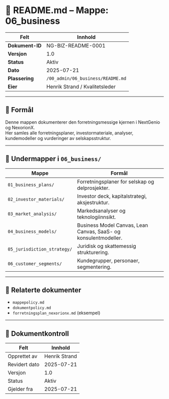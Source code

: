 # 📘 README.md – Mappe: 06_business

| Felt             | Innhold                                                |
|------------------|---------------------------------------------------------|
| **Dokument-ID**  | NG-BIZ-README-0001                                      |
| **Versjon**      | 1.0                                                     |
| **Status**       | Aktiv                                                   |
| **Dato**         | 2025-07-21                                              |
| **Plassering**   | `/00_admin/06_business/README.md`                       |
| **Eier**         | Henrik Strand / Kvalitetsleder                          |

---

## 🎯 Formål

Denne mappen dokumenterer den forretningsmessige kjernen i NextGenio og NexorionX.  
Her samles alle forretningsplaner, investormateriale, analyser, kundemodeller og vurderinger av selskapsstruktur.

---

## 📁 Undermapper i `06_business/`

| Mappe                     | Formål |
|---------------------------|--------|
| `01_business_plans/`      | Forretningsplaner for selskap og delprosjekter. |
| `02_investor_materials/`  | Investor deck, kapitalstrategi, aksjestruktur. |
| `03_market_analysis/`     | Markedsanalyser og teknologiinnsikt. |
| `04_business_models/`     | Business Model Canvas, Lean Canvas, SaaS- og konsulentmodeller. |
| `05_jurisdiction_strategy/` | Juridisk og skattemessig strukturering. |
| `06_customer_segments/`   | Kundegrupper, personaer, segmentering. |

---

## 🔗 Relaterte dokumenter

- `mappepolicy.md`
- `dokumentpolicy.md`
- `forretningsplan_nexorionx.md` (eksempel)

---

## 📄 Dokumentkontroll

| Felt             | Innhold                      |
|------------------|------------------------------|
| Opprettet av     | Henrik Strand                |
| Revidert dato    | 2025-07-21                   |
| Versjon          | 1.0                          |
| Status           | Aktiv                        |
| Gjelder fra      | 2025-07-21                   |
